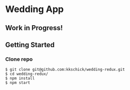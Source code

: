 # Wedding App

## Work in Progress!

## Getting Started

### Clone repo
```
$ git clone git@github.com:kkschick/wedding-redux.git
$ cd wedding-redux/
$ npm install
$ npm start
```

